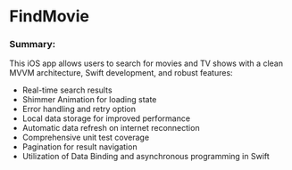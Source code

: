 # FindMovie

### Summary:
This iOS app allows users to search for movies and TV shows with a clean MVVM architecture, Swift development, and robust features:

- Real-time search results
- Shimmer Animation for loading state
- Error handling and retry option
- Local data storage for improved performance
- Automatic data refresh on internet reconnection
- Comprehensive unit test coverage
- Pagination for result navigation
- Utilization of Data Binding and asynchronous programming in Swift
